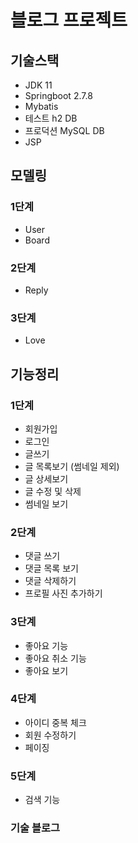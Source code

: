 # 블로그 프로젝트

## 기술스택
- JDK 11
- Springboot 2.7.8
- Mybatis 
- 테스트 h2 DB
- 프로덕션 MySQL DB
- JSP

## 모델링
### 1단계
- User
- Board
### 2단계
- Reply
### 3단계
- Love

## 기능정리
### 1단계 
- 회원가입
- 로그인
- 글쓰기
- 글 목록보기 (썸네일 제외)
- 글 상세보기
- 글 수정 및 삭제
- 썸네일 보기 
### 2단계
- 댓글 쓰기
- 댓글 목록 보기
- 댓글 삭제하기
- 프로필 사진 추가하기 
### 3단계
- 좋아요 기능
- 좋아요 취소 기능
- 좋아요 보기
### 4단계
- 아이디 중복 체크
- 회원 수정하기
- 페이징
### 5단계
- 검색 기능

### 기술 블로그 
